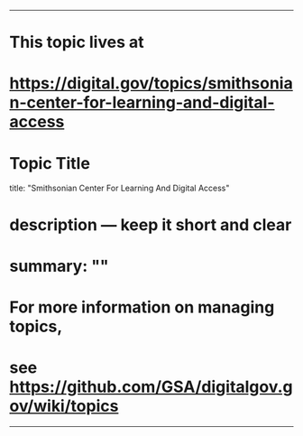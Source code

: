 
---
# This topic lives at
# https://digital.gov/topics/smithsonian-center-for-learning-and-digital-access

# Topic Title
title: "Smithsonian Center For Learning And Digital Access"

# description — keep it short and clear
# summary: ""


# For more information on managing topics,
# see https://github.com/GSA/digitalgov.gov/wiki/topics
---